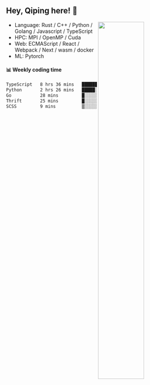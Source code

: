 

## Hey, Qiping here! :wave:

[<img align="right" width="50%" src="https://github-readme-stats.vercel.app/api?username=ppppqp&theme=dark&show_icons=true">](https://metrics.lecoq.io/ppppqp?template=classic)



-   Language: Rust / C++ / Python / Golang / Javascript / TypeScript
-   HPC: MPI / OpenMP / Cuda
-   Web: ECMAScript / React / Webpack / Next / wasm / docker
-   ML: Pytorch



#### :bar_chart: Weekly coding time

<!--START_SECTION:waka-->

```txt
TypeScript   8 hrs 36 mins   █████████████████▓░░░░░░░   70.75 %
Python       2 hrs 26 mins   █████░░░░░░░░░░░░░░░░░░░░   20.09 %
Go           28 mins         █░░░░░░░░░░░░░░░░░░░░░░░░   03.90 %
Thrift       25 mins         █░░░░░░░░░░░░░░░░░░░░░░░░   03.50 %
SCSS         9 mins          ▒░░░░░░░░░░░░░░░░░░░░░░░░   01.28 %
```

<!--END_SECTION:waka-->
